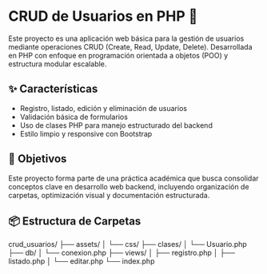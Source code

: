 # CRUD de Usuarios en PHP 🧩

Este proyecto es una aplicación web básica para la gestión de usuarios mediante operaciones CRUD (Create, Read, Update, Delete). Desarrollada en PHP con enfoque en programación orientada a objetos (POO) y estructura modular escalable.

## ✨ Características
- Registro, listado, edición y eliminación de usuarios
- Validación básica de formularios
- Uso de clases PHP para manejo estructurado del backend
- Estilo limpio y responsive con Bootstrap

## 🧠 Objetivos
Este proyecto forma parte de una práctica académica que busca consolidar conceptos clave en desarrollo web backend, incluyendo organización de carpetas, optimización visual y documentación estructurada.

## 📦 Estructura de Carpetas
crud_usuarios/ ├── assets/ │ └── css/ ├── clases/ │ └── Usuario.php ├── db/ │ └── conexion.php ├── views/ │ ├── registro.php │ ├── listado.php │ └── editar.php └── index.php

